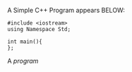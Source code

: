 A Simple C++ Program appears BELOW:

``` 
#include <iostream>
using Namespace Std;

int main(){
};
```

A *program* 
